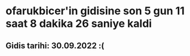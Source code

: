# ofarukbicer'in gidisine son 5 gun 11 saat 8 dakika 26 saniye kaldi

## Gidis tarihi: 30.09.2022 :(
